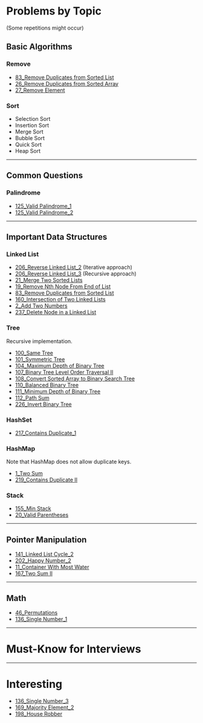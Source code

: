 # Problems by Topic
(Some repetitions might occur)
## Basic Algorithms
### Remove
* [83_Remove Duplicates from Sorted List](/83_Remove_Duplicates_from_Sorted_List.java)
* [26_Remove Duplicates from Sorted Array](/26_Remove_Duplicates_from_Sorted_Array.c)
* [27_Remove Element](27_Remove_Element.c)

### Sort
* Selection Sort
* Insertion Sort
* Merge Sort
* Bubble Sort
* Quick Sort
* Heap Sort


-----

## Common Questions
### Palindrome
* [125_Valid Palindrome_1](/125_Valid_Palindrome_1.java)
* [125_Valid Palindrome_2](/125_Valid_Palindrome_2.java)

-----

## Important Data Structures
### Linked List
* [206_Reverse Linked List_2](/206_Reverse_Linked_List_2.java) (Iterative approach)
* [206_Reverse Linked List_3](/206_Reverse_Linked_List_3.java) (Recursive approach)
* [21_Merge Two Sorted Lists](/21_Merge_Two_Sorted_Lists.java)
* [19_Remove Nth Node From End of List](/19_Remove_Nth_Node_From_End_of_List.java)
* [83_Remove Duplicates from Sorted List](/83_Remove_Duplicates_from_Sorted_List.java)
* [160_Intersection of Two Linked Lists](/160_Intersection_of_Two_Linked_Lists.java)
* [2_Add Two Numbers](/2_Add_Two_Numbers.java)
* [237_Delete Node in a Linked List](/237_Delete_Node_in_a_Linked_List.java)

### Tree
Recursive implementation.
* [100_Same Tree](/100_Same_Tree.java)
* [101_Symmetric Tree](/101_Symmetric_Tree.java)
* [104_Maximum Depth of Binary Tree](/104_Maximum_Depth_of_Binary_Tree.java)
* [107_Binary Tree Level Order Traversal II](/107_Binary_Tree_Level_Order_Traversal_II.java)
* [108_Convert Sorted Array to Binary Search Tree](/108_Convert_Sorted_Array_to_Binary_Search_Tree.java)
* [110_Balanced Binary Tree](/[110_Balanced_Binary_Tree.java)
* [111_Minimum Depth of Binary Tree](/111_Minimum_Depth_of_Binary_Tree.java)
* [112_Path Sum](/112_Path_Sum.java.java)
* [226_Invert Binary Tree](/226_Invert_Binary_Tree.java)

### HashSet
* [217_Contains Duplicate_1](/217_Contains_Duplicate_1.java)

### HashMap 
Note that HashMap does not allow duplicate keys.
* [1_Two Sum](/1_TwoSum_1.java)
* [219_Contains Duplicate II](/219_Contains_Duplicate_II.java)

### Stack
* [155_Min Stack](/155_Min_Stack.java)
* [20_Valid Parentheses](20_Valid_Parentheses.java)

-----

## Pointer Manipulation
* [141_Linked List Cycle_2](/141_Linked_List_Cycle_2.java)
* [202_Happy Number_2](/202_Happy_Number_2.java)
* [11_Container With Most Water](/11_Container_With_Most_Water.java)
* [167_Two Sum II](/167_Two_Sum_II.java)

-----

## Math
* [46_Permutations](/46_Permutations.java)
* [136_Single Number_1](/136_Single_Number_2.java)

-----

# Must-Know for Interviews



-----

# Interesting
* [136_Single Number_3](/136_Single_Number_3.java)
* [169_Majority Element_2](/169_Majority_Element_2.java)
* [198_House Robber](/198_House_Robber.java)

